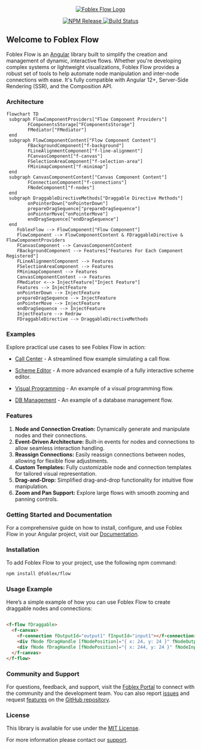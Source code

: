 <p align="center">
  <a href="https://flow.foblex.com/">
    <img style="margin: auto" src="https://github.com/user-attachments/assets/ee1d39f6-0a89-4cb9-8dee-1652aba82e69" alt="Foblex Flow Logo"/>
  </a>
</p>

<p align="center">
  <a href="https://www.npmjs.com/package/@foblex/flow">
    <img src="https://img.shields.io/npm/v/@foblex/flow.svg?logo=npm&logoColor=fff&label=Release&color=limegreen" alt="NPM Release"/>
  </a>
  <a href="https://github.com/foblex/f-flow/actions/workflows/tests-ci.yml">
    <img src="https://github.com/foblex/f-flow/actions/workflows/tests-ci.yml/badge.svg" alt="Build Status"/>
  </a>
</p>

## Welcome to Foblex Flow

Foblex Flow is an [Angular](https://angular.dev/) library built to simplify the creation and management of dynamic, interactive flows. 
Whether you're developing complex systems or lightweight visualizations, Foblex Flow provides a robust set of tools to help automate node manipulation and inter-node connections with ease. It's fully compatible with Angular 12+, Server-Side Rendering (SSR), and the Composition API.

### Architecture

```mermaid
flowchart TD
 subgraph FlowComponentProviders["Flow Component Providers"]
        FComponentsStorage["FComponentsStorage"]
        FMediator["FMediator"]
 end
 subgraph FlowComponentContent["Flow Component Content"]
        FBackgroundComponent["f-background"]
        FLineAlignmentComponent["f-line-alignment"]
        FCanvasComponent["f-canvas"]
        FSelectionAreaComponent["f-selection-area"]
        FMinimapComponent["f-minimap"]
 end
 subgraph CanvasComponentContent["Canvas Component Content"]
        FConnectionComponent["f-connections"]
        FNodeComponent["f-nodes"]
 end
 subgraph DraggableDirectiveMethods["Draggable Directive Methods"]
        onPointerDown["onPointerDown"]
        prepareDragSequence["prepareDragSequence"]
        onPointerMove["onPointerMove"]
        endDragSequence["endDragSequence"]
 end
    FoblexFlow --> FlowComponent["Flow Component"]
    FlowComponent --> FlowComponentContent & FDraggableDirective & FlowComponentProviders
    FCanvasComponent --> CanvasComponentContent
    FBackgroundComponent --> Features["Features For Each Component Registered"]
    FLineAlignmentComponent --> Features
    FSelectionAreaComponent --> Features
    FMinimapComponent --> Features
    CanvasComponentContent --> Features
    FMediator <--> InjectFeature["Inject Feature"]
    Features --> InjectFeature
    onPointerDown --> InjectFeature
    prepareDragSequence --> InjectFeature
    onPointerMove --> InjectFeature
    endDragSequence --> InjectFeature
    InjectFeature --> Redraw
    FDraggableDirective --> DraggableDirectiveMethods
```

### Examples

Explore practical use cases to see Foblex Flow in action:

- [Call Center](https://github.com/Foblex/f-flow-example) - A streamlined flow example simulating a call flow.

- [Scheme Editor](https://github.com/Foblex/f-scheme-editor) - A more advanced example of a fully interactive scheme editor.

- [Visual Programming](https://flow.foblex.com/examples/f-visual-programming-flow/) - An example of a visual programming flow.

- [DB Management](https://flow.foblex.com/examples/f-db-management-flow/) - An example of a database management flow.

### Features

1. **Node and Connection Creation:** Dynamically generate and manipulate nodes and their connections.
2. **Event-Driven Architecture:** Built-in events for nodes and connections to allow seamless interaction handling.
3. **Reassign Connections:** Easily reassign connections between nodes, allowing for flexible flow adjustments.
4. **Custom Templates:** Fully customizable node and connection templates for tailored visual representation.
5. **Drag-and-Drop:** Simplified drag-and-drop functionality for intuitive flow manipulation.
6. **Zoom and Pan Support:** Explore large flows with smooth zooming and panning controls.

### Getting Started and Documentation

For a comprehensive guide on how to install, configure, and use Foblex Flow in your Angular project, visit our [Documentation](https://flow.foblex.com/docs/get-started).

### Installation

To add Foblex Flow to your project, use the following npm command:

```bash
npm install @foblex/flow
```

### Usage Example

Here’s a simple example of how you can use Foblex Flow to create draggable nodes and connections:

```html

<f-flow fDraggable>
  <f-canvas>
    <f-connection fOutputId="output1" fInputId="input1"></f-connection>
    <div fNode fDragHandle [fNodePosition]="{ x: 24, y: 24 }" fNodeOutput fOutputId="output1" fOutputConnectableSide="right"> Drag me</div>
    <div fNode fDragHandle [fNodePosition]="{ x: 244, y: 24 }" fNodeInput fInputId="input1" fInputConnectableSide="left"> Drag me</div>
  </f-canvas>
</f-flow>
```

### Community and Support

For questions, feedback, and support, visit the [Foblex Portal](https://flow.foblex.com/) to connect with the community and the development team.
You can also report [issues](https://github.com/Foblex/flow/issues) and request [features](https://github.com/Foblex/flow/discussions) on the [GitHub repository](https://github.com/Foblex/flow).

### License

This library is available for use under the [MIT License](./LICENSE).

For more information please contact our [support](mailto:support@foblex.com).

